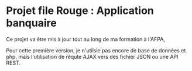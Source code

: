 # Projet file Rouge : Application banquaire

Ce projet va être mis à jour tout au long de ma formation à l'AFPA,

Pour cette première version, je n'utilsie pas encore de base de données et php, mais l'utilisation de rêqute AJAX vers des fichier JSON ou une API REST.